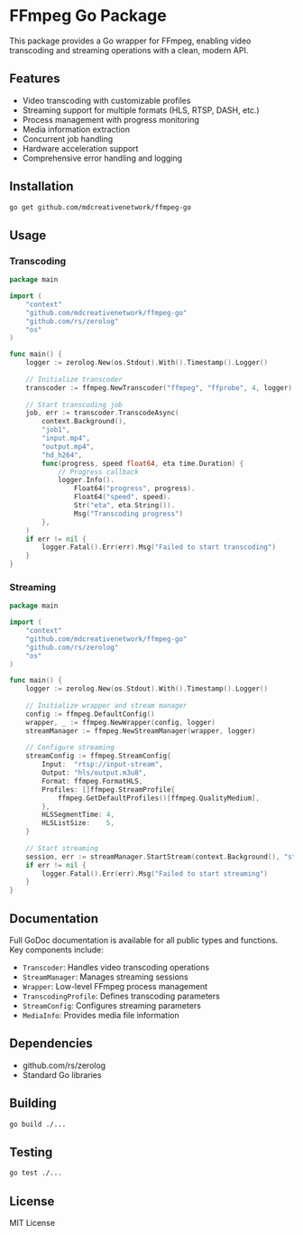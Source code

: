 # FFmpeg Go Package

This package provides a Go wrapper for FFmpeg, enabling video transcoding and streaming operations with a clean, modern API.

## Features
- Video transcoding with customizable profiles
- Streaming support for multiple formats (HLS, RTSP, DASH, etc.)
- Process management with progress monitoring
- Media information extraction
- Concurrent job handling
- Hardware acceleration support
- Comprehensive error handling and logging

## Installation
```bash
go get github.com/mdcreativenetwork/ffmpeg-go
```

## Usage
### Transcoding
```go
package main

import (
    "context"
    "github.com/mdcreativenetwork/ffmpeg-go"
    "github.com/rs/zerolog"
    "os"
)

func main() {
    logger := zerolog.New(os.Stdout).With().Timestamp().Logger()
    
    // Initialize transcoder
    transcoder := ffmpeg.NewTranscoder("ffmpeg", "ffprobe", 4, logger)
    
    // Start transcoding job
    job, err := transcoder.TranscodeAsync(
        context.Background(),
        "job1",
        "input.mp4",
        "output.mp4",
        "hd_h264",
        func(progress, speed float64, eta time.Duration) {
            // Progress callback
            logger.Info().
                Float64("progress", progress).
                Float64("speed", speed).
                Str("eta", eta.String()).
                Msg("Transcoding progress")
        },
    )
    if err != nil {
        logger.Fatal().Err(err).Msg("Failed to start transcoding")
    }
}
```

### Streaming
```go
package main

import (
    "context"
    "github.com/mdcreativenetwork/ffmpeg-go"
    "github.com/rs/zerolog"
    "os"
)

func main() {
    logger := zerolog.New(os.Stdout).With().Timestamp().Logger()
    
    // Initialize wrapper and stream manager
    config := ffmpeg.DefaultConfig()
    wrapper, _ := ffmpeg.NewWrapper(config, logger)
    streamManager := ffmpeg.NewStreamManager(wrapper, logger)
    
    // Configure streaming
    streamConfig := ffmpeg.StreamConfig{
        Input:  "rtsp://input-stream",
        Output: "hls/output.m3u8",
        Format: ffmpeg.FormatHLS,
        Profiles: []ffmpeg.StreamProfile{
            ffmpeg.GetDefaultProfiles()[ffmpeg.QualityMedium],
        },
        HLSSegmentTime: 4,
        HLSListSize:    5,
    }
    
    // Start streaming
    session, err := streamManager.StartStream(context.Background(), "stream1", streamConfig)
    if err != nil {
        logger.Fatal().Err(err).Msg("Failed to start streaming")
    }
}
```

## Documentation
Full GoDoc documentation is available for all public types and functions. Key components include:

- `Transcoder`: Handles video transcoding operations
- `StreamManager`: Manages streaming sessions
- `Wrapper`: Low-level FFmpeg process management
- `TranscodingProfile`: Defines transcoding parameters
- `StreamConfig`: Configures streaming parameters
- `MediaInfo`: Provides media file information

## Dependencies
- github.com/rs/zerolog
- Standard Go libraries

## Building
```bash
go build ./...
```

## Testing
```bash
go test ./...
```

## License
MIT License